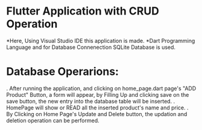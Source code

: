 # Flutter Application with CRUD Operation
*Here, Using Visual Studio IDE this application is made.
*Dart Programming Language and for Database Connenection SQLite Database is used.

# Database Operarions:
. After running the application, and clicking on home_page.dart page's "ADD Product" Button, a form will appear, by Filling Up and clicking save on the save button, the new entry into the database table will be inserted. 
. HomePage will show or READ all the inserted product's name and price.
. By Clicking on Home Page's Update and  Delete button, the updation and deletion operation can be performed.


